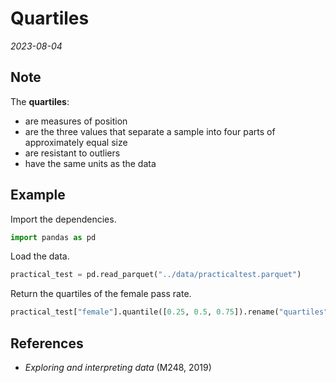 
# Quartiles

*2023-08-04*

## Note

The **quartiles**:

- are measures of position
- are the three values that separate a sample into four parts of approximately equal size
- are resistant to outliers
- have the same units as the data

## Example

Import the dependencies.

```python
import pandas as pd
```

Load the data.

```python
practical_test = pd.read_parquet("../data/practicaltest.parquet")
```

Return the quartiles of the female pass rate.

```python
practical_test["female"].quantile([0.25, 0.5, 0.75]).rename("quartiles")
```

## References

- *Exploring and interpreting data* (M248, 2019)
